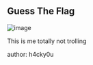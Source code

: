 ## Guess The Flag

![image](https://github.com/user-attachments/assets/20a0dec6-4adf-4ebb-9103-fdf2928feccf)

This is me totally not trolling

author: h4cky0u
